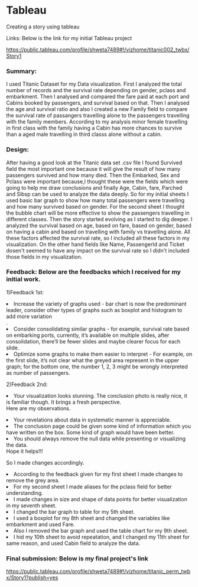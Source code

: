 
# Tableau
Creating a story using tableau


Links: Below is the link for my initial Tableau project

https://public.tableau.com/profile/shweta7489#!/vizhome/titanic002_twbx/Story1

### Summary:

I used Titanic Dataset for my Data visualization. First I analyzed the total number of records and the survival rate depending on gender, pclass and embarkment. Then I analysed and compared the fare paid at each port and Cabins booked by passengers, and survival based on that. Then I analysed the age and survival ratio and also I created a new Family field to compare the survival rate of passangers travelling alone to the passengers travelling with the family members. According to my analysis minor female travelling in first class with the family having a Cabin has more chances to survive than a aged male travelling in third classs alone without a cabin.

### Design:

After having a good look at the Titanic data set .csv file I found Survived field the most important one because it will give the result of how many passengers survived and how many died. Then the Embarked, Sex and Pclass were important because,I thought these were the fields which were going to help me draw conclusions and finally Age, Cabin, fare, Parched and Sibsp can be used to analyze the data deeply. So for my initial sheets I used basic bar graph to show how many total passengers were travelling and how many survived based on gender. For the second sheet I thought the bubble chart will be more effective to show the passengers travelling in different classes. Then the story started evolving as I started to dig deeper. I analyzed the survival based on age, based on fare, based on gender, based on having a cabin and based on travelling with family vs travelling alone. All these factors affected the survival rate, so I included all these factors in my visualization. On the other hand fields like Name, PassengerId and Ticket dosen't seemed to have any impact on the survival rate so I didn't included those fields in my visualization.


### Feedback: Below are the feedbacks which I received for my initial work.

 1)Feedback 1st:<li>Increase the variety of graphs used - bar chart is now the predominant leader, consider other types of graphs such as boxplot 
 and histogram to add more variation</li>. <li>Consider consolidating similar graphs - for example, survival rate based on embarking ports, 
 currently, it’s available on multiple slides, after consolidation, there’ll be fewer slides and maybe clearer focus for each slide.</li> <li> Optimize some graphs to make them easier to interpret - For example, on the first slide, it’s not clear what the greyed area represent in the upper graph; for the bottom one, the number 1, 2, 3 might be wrongly interpreted as number of passengers.</li>
 
 2)Feedback 2nd: <li>Your visualization looks stunning. The conclusion photo is really nice, it is familiar though. It brings a fresh perspective.</li>
Here are my observations.
<li>Your revelations about data in systematic manner is appreciable.</li>
<li>The conclusion page could be given some kind of information which you have written on the box. Some kind of graph would have been better.</li>
<li>You should always remove the null data while presenting or visualizing the data.</li>
Hope it helps!!!

So I made changes accordingly.
<li>According to the feedback given for my first sheet I made changes to remove the grey area.</li>
<li>For my second sheet I made aliases for the pclass field for better understanding.</li>
<li>I made changes in size and shape of data points for better visualization in my seventh sheet.</li>
<li>I changed the bar graph to table for my 5th sheet.</li>
<li>I used a boxplot for my 8th sheet and changed the variables like embarkment and used Fare.</li>
<li>Also I removed the bar graph and used the table chart for my 9th sheet.</li>
<li>I hid my 10th sheet to avoid repeatation, and I changed my 11th sheet for same reason, and used Cabin field to analyze the data.</li>


### Final submission: Below is my final project's link

https://public.tableau.com/profile/shweta7489#!/vizhome/titanic_perm_twbx/Story1?publish=yes
